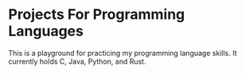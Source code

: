 # Projects For Programming Languages

This is a playground for practicing my programming language skills.
It currently holds C, Java, Python, and Rust.
